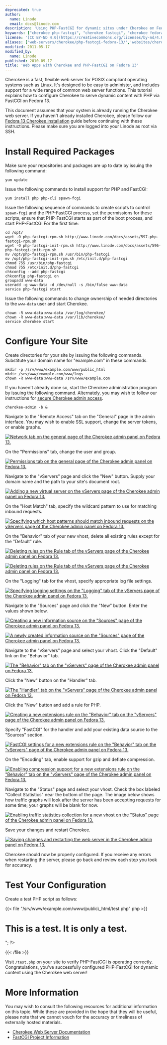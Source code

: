 ```yaml
---
deprecated: true
author:
  name: Linode
  email: docs@linode.com
description: 'Using PHP-FastCGI for dynamic sites under Cherokee on Fedora 13'
keywords: ["cherokee php-fastcgi", "cherokee fastcgi", "cherokee fedora 13", "cherokee", "fedora 13 web server"]
license: '[CC BY-ND 4.0](https://creativecommons.org/licenses/by-nd/4.0)'
aliases: ['web-servers/cherokee/php-fastcgi-fedora-13/','websites/cherokee/web-apps-with-cherokee-and-phpfastcgi-on-fedora-13/']
modified: 2011-05-17
modified_by:
  name: Linode
published: 2010-09-17
title: 'Web Apps with Cherokee and PHP-FastCGI on Fedora 13'
---
```




Cherokee is a fast, flexible web server for POSIX compliant operating systems such as Linux. It's designed to be easy to administer, and includes support for a wide range of common web server functions. This tutorial explains how to configure Cherokee to serve dynamic content with PHP via FastCGI on Fedora 13.

This document assumes that your system is already running the Cherokee web server. If you haven't already installed Cherokee, please follow our [Fedora 13 Cherokee installation](/docs/web-servers/cherokee/installing-cherokee-fedora-13) guide before continuing with these instructions. Please make sure you are logged into your Linode as root via SSH.

# Install Required Packages

Make sure your repositories and packages are up to date by issuing the following command:

    yum update

Issue the following commands to install support for PHP and FastCGI:

    yum install php php-cli spawn-fcgi

Issue the following sequence of commands to create scripts to control `spawn-fcgi` and the PHP-FastCGI process, set the permissions for these scripts, ensure that PHP-FastCGI starts as part of the boot process, and start PHP-FastCGI For the first time:

    cd /opt/
    wget -O php-fastcgi-rpm.sh http://www.linode.com/docs/assets/597-php-fastcgi-rpm.sh
    wget -O php-fastcgi-init-rpm.sh http://www.linode.com/docs/assets/596-php-fastcgi-init-rpm.sh
    mv /opt/php-fastcgi-rpm.sh /usr/bin/php-fastcgi
    mv /opt/php-fastcgi-init-rpm.sh /etc/init.d/php-fastcgi
    chmod 755 /usr/bin/php-fastcgi
    chmod 755 /etc/init.d/php-fastcgi
    chkconfig --add php-fastcgi
    chkconfig php-fastcgi on
    groupadd www-data
    useradd -g www-data -d /dev/null -s /bin/false www-data
    service php-fastcgi start

Issue the following commands to change ownership of needed directories to the `www-data` user and start Cherokee.

    chown -R www-data:www-data /var/log/cherokee/
    chown -R www-data:www-data /var/lib/cherokee/
    service cherokee start

# Configure Your Site

Create directories for your site by issuing the following commands. Substitute your domain name for "example.com" in these commands.

    mkdir -p /srv/www/example.com/www/public_html
    mkdir /srv/www/example.com/www/logs
    chown -R www-data:www-data /srv/www/example.com

If you haven't already done so, start the Cherokee administration program by issuing the following command. Alternately, you may wish to follow our instructions for [secure Cherokee admin access](/docs/web-servers/cherokee/websites-with-the-cherokee-web-server-on-fedora-13/#secure-admin-panel-access).

    cherokee-admin -b &

Navigate to the "Remote Access" tab on the "General" page in the admin interface. You may wish to enable SSL support, change the server tokens, or enable graphs.

[![Network tab on the general page of the Cherokee admin panel on Fedora 13.](/docs/assets/581-fedora-13-01-general-network.png)](/docs/assets/251-fedora-13-01-general-network-large.png)

On the "Permissions" tab, change the user and group.

[![Permissions tab on the general page of the Cherokee admin panel on Fedora 13.](/docs/assets/582-fedora-13-03-general-permissions.png)](/docs/assets/252-fedora-13-03-general-permissions-large.png)

Navigate to the "vServers" page and click the "New" button. Supply your domain name and the path to your site's document root.

[![Adding a new virtual server on the vServers page of the Cherokee admin panel on Fedora 13.](/docs/assets/583-fedora-13-04-vservers-new-manual.png)](/docs/assets/253-fedora-13-04-vservers-new-manual-large.png)

On the "Host Match" tab, specify the wildcard pattern to use for matching inbound requests.

[![Specifying which host patterns should match inbound requests on the vServers page of the Cherokee admin panel on Fedora 13.](/docs/assets/584-fedora-13-05-host-match-domain.png)](/docs/assets/254-fedora-13-05-host-match-domain-large.png)

On the "Behavior" tab of your new vhost, delete all existing rules except for the "Default" rule.

[![Deleting rules on the Rule tab of the vServers page of the Cherokee admin panel on Fedora 13.](/docs/assets/255-fedora-13-07-rule-delete1.png)](/docs/assets/255-fedora-13-07-rule-delete1.png)

[![Deleting rules on the Rule tab of the vServers page of the Cherokee admin panel on Fedora 13.](/docs/assets/256-fedora-13-08-rule-delete2.png)](/docs/assets/256-fedora-13-08-rule-delete2.png)

On the "Logging" tab for the vhost, specify appropriate log file settings.

[![Specifying logging settings on the "Logging" tab of the vServers page of the Cherokee admin panel on Fedora 13.](/docs/assets/586-fedora-13-09-logging.png)](/docs/assets/257-fedora-13-09-logging-large.png)

Navigate to the "Sources" page and click the "New" button. Enter the values shown below.

[![Creating a new information source on the "Sources" page of the Cherokee admin panel on Fedora 13.](/docs/assets/587-fedora-13-10-new-information-source.png)](/docs/assets/258-fedora-13-10-new-information-source-large.png)

[![A newly created information source on the "Sources" page of the Cherokee admin panel on Fedora 13.](/docs/assets/588-fedora-13-11-new-information-source-configured.png)](/docs/assets/259-fedora-13-11-new-information-source-configured-large.png)

Navigate to the "vServers" page and select your vhost. Click the "Default" link on the "Behavior" tab.

[![The "Behavior" tab on the "vServers" page of the Cherokee admin panel on Fedora 13.](/docs/assets/595-fedora-13-13-behavior.png)](/docs/assets/260-fedora-13-13-behavior-large.png)

Click the "New" button on the "Handler" tab.

[![The "Handler" tab on the "vServers" page of the Cherokee admin panel on Fedora 13.](/docs/assets/589-fedora-13-12-behavior-default.png)](/docs/assets/261-fedora-13-12-behavior-default-large.png)

Click the "New" button and add a rule for PHP.

[![Creating a new extensions rule on the "Behavior" tab on the "vServers" page of the Cherokee admin panel on Fedora 13.](/docs/assets/590-fedora-13-14-behavior-new-extensions.png)](/docs/assets/262-fedora-13-14-behavior-new-extensions-large.png)

Specify "FastCGI" for the handler and add your existing data source to the "Sources" section.

[![FastCGI settings for a new extensions rule on the "Behavior" tab on the "vServers" page of the Cherokee admin panel on Fedora 13.](/docs/assets/591-fedora-13-15-behavior-new-fastcgi.png)](/docs/assets/263-fedora-13-15-behavior-new-fastcgi-large.png)

On the "Encoding" tab, enable support for gzip and deflate compression.

[![Enabling compression support for a new extensions rule on the "Behavior" tab on the "vServers" page of the Cherokee admin panel on Fedora 13.](/docs/assets/592-fedora-13-16-encoding.png)](/docs/assets/264-fedora-13-16-encoding-large.png)

Navigate to the "Status" page and select your vhost. Check the box labeled "Collect Statistics" near the bottom of the page. The image below shows how traffic graphs will look after the server has been accepting requests for some time; your graphs will be blank for now.

[![Enabling traffic statistics collection for a new vhost on the "Status" page of the Cherokee admin panel on Fedora 13.](/docs/assets/593-fedora-13-17-status-collect-statistics.png)](/docs/assets/265-fedora-13-17-status-collect-statistics-large.png)

Save your changes and restart Cherokee.

[![Saving changes and restarting the web server in the Cherokee admin panel on Fedora 13.](/docs/assets/594-fedora-13-18-save-changes.png)](/docs/assets/266-fedora-13-18-save-changes-large.png)

Cherokee should now be properly configured. If you receive any errors when restarting the server, please go back and review each step you took for accuracy.

# Test Your Configuration

Create a test PHP script as follows:

{{< file "/srv/www/example.com/www/public\\_html/test.php" php >}}
<?php echo "<html><body><h1>This is a test. It is only a test.</h1></body></html>"; ?>

{{< /file >}}


Visit `/test.php` on your site to verify PHP-FastCGI is operating correctly. Congratulations, you've successfully configured PHP-FastCGI for dynamic content using the Cherokee web server!

# More Information

You may wish to consult the following resources for additional information on this topic. While these are provided in the hope that they will be useful, please note that we cannot vouch for the accuracy or timeliness of externally hosted materials.

- [Cherokee Web Server Documentation](http://www.cherokee-project.com/doc/)
- [FastCGI Project Information](http://www.fastcgi.com/drupal/)
